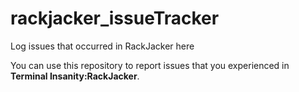 # rackjacker_issueTracker
 Log issues that occurred in RackJacker here

You can use this repository to report issues that you experienced in **Terminal Insanity:RackJacker**.